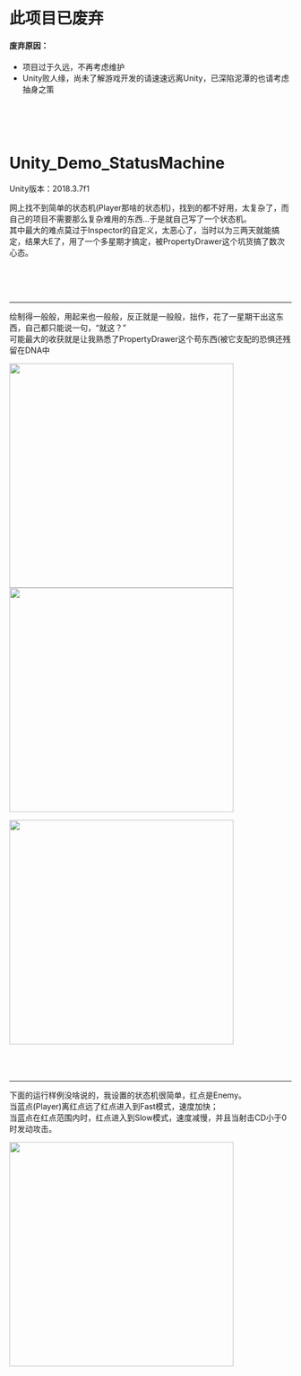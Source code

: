# 此项目已废弃

#### 废弃原因：
- 项目过于久远，不再考虑维护
- Unity败人缘，尚未了解游戏开发的请速速远离Unity，已深陷泥潭的也请考虑抽身之策

<br>
<br>
<br>

# Unity_Demo_StatusMachine

Unity版本：2018.3.7f1

网上找不到简单的状态机(Player那啥的状态机)，找到的都不好用，太复杂了，而自己的项目不需要那么复杂难用的东西...于是就自己写了一个状态机。<br>
其中最大的难点莫过于Inspector的自定义，太恶心了，当时以为三两天就能搞定，结果大E了，用了一个多星期才搞定，被PropertyDrawer这个坑货搞了数次心态。

<br>
<br>
<br>


***

绘制得一般般，用起来也一般般，反正就是一般般，拙作，花了一星期干出这东西，自己都只能说一句，“就这？”<br>
可能最大的收获就是让我熟悉了PropertyDrawer这个苟东西(被它支配的恐惧还残留在DNA中


<img src="https://github.com/Ls-Jan/Unity_Demo_StatusMachine/blob/main/RunningDisplay%5BMP4%2CGIF%2CPNG%5D/1.png" height="400"><img src="https://github.com/Ls-Jan/Unity_Demo_StatusMachine/blob/main/RunningDisplay%5BMP4%2CGIF%2CPNG%5D/2.gif" height="400">

<img src="https://github.com/Ls-Jan/Unity_Demo_StatusMachine/blob/main/RunningDisplay%5BMP4%2CGIF%2CPNG%5D/3.png" height="400">

<br>
<br>
<br>
<br>

***

下面的运行样例没啥说的，我设置的状态机很简单，红点是Enemy。<br>
当蓝点(Player)离红点远了红点进入到Fast模式，速度加快；<br>
当蓝点在红点范围内时，红点进入到Slow模式，速度减慢，并且当射击CD小于0时发动攻击。

<img src="https://github.com/Ls-Jan/Unity_Demo_StatusMachine/blob/main/RunningDisplay%5BMP4%2CGIF%2CPNG%5D/4.gif" height="400">

